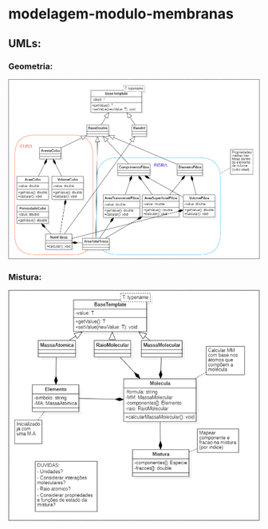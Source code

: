 ﻿# **modelagem-modulo-membranas**

## UMLs:

### Geometria:
![Geometria](https://github.com/thpsouza/modelagem-modulo-membranas/blob/main/UML/Model!Geometria_0.png)

### Mistura:
![Mistura](https://github.com/thpsouza/modelagem-modulo-membranas/blob/main/UML/Model1!Mistura_1.png)
